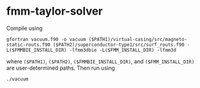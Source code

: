 # fmm-taylor-solver

Compile using
```
gfortran vacuum.f90 -o vacuum ($PATH1)/virtual-casing/src/magneto-static-routs.f90 ($PATH2)/superconductor-type1/src/surf_routs.f90 -L($FMMBIE_INSTALL_DIR) -lfmm3dbie -L($FMM_INSTALL_DIR) -lfmm3d
```
where `($PATH1)`, `($PATH2)`, `($FMMBIE_INSTALL_DIR)`, and `($FMM_INSTALL_DIR)` are user-determined paths. Then run using
```
./vacuum
```